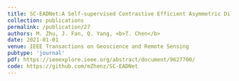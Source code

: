 ```yaml
---
title: SC-EADNet:A Self-supervised Contrastive Efficient Asymmetric Dilated Network for Hyperspectral Image Classification
collection: publications
permalink: /publication/27
authors: M. Zhu, J. Fan, Q. Yang, <b>T. Chen</b>
date: 2021-01-01
venue: IEEE Transactions on Geoscience and Remote Sensing
pubtype: 'journal'
pdf: https://ieeexplore.ieee.org/abstract/document/9627700/
code: https://github.com/mZhenz/SC-EADNet
---
```


<!-- paperurl: 'http://academicpages.github.io/files/paper1.pdf'
citation: 'Your Name, You. (2009). &quot;Paper Title Number 1.&quot; <i>Journal 1</i>. 1(1).' -->
<!-- [Download paper here](http://academicpages.github.io/files/paper1.pdf) -->
